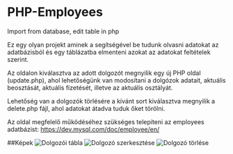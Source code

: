# PHP-Employees
Import from database, edit table in php

Ez egy olyan projekt aminek a segítségével be tudunk olvasni adatokat az adatbázisból és egy táblázatba elmenteni azokat az adatokat feltételek szerint.

Az oldalon kiválasztva az adott dolgozót megnyilik egy új PHP oldal (update.php), ahol lehetőségünk van modosítani a dolgózok adatait, aktuális beosztását, aktuális fizetését, illetve az aktuális osztályát.

Lehetőség van a dolgozók törlésére a kívánt sort kiválasztva megnyilik a delete.php fájl, ahol adatokat átadva tuduk őket törölni.

Az oldal megfelelő működéséhez szükséges telepíteni az employees adatbázist: https://dev.mysql.com/doc/employee/en/

##Képek
![Dolgozói tábla](https://i.imgur.com/fV2N31p.png)
![Dolgozó szerkesztése](https://i.imgur.com/lgFhdum.png)
![Dolgozó törlése](https://i.imgur.com/syWC5y8.png)
